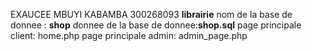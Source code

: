 EXAUCEE MBUYI KABAMBA
300268093
**librairie**
nom de la base de donnee : **shop**
donnee de la base de donnee:**shop.sql**
page principale client: home.php
page principale  admin: admin_page.php
